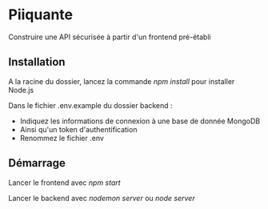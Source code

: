 # Piiquante

Construire une API sécurisée à partir d'un frontend pré-établi

## Installation

A la racine du dossier, lancez la commande _npm install_ pour installer Node.js

Dans le fichier .env.example du dossier backend :

- Indiquez les informations de connexion à une base de donnée MongoDB
- Ainsi qu'un token d'authentification
- Renommez le fichier .env

## Démarrage

Lancer le frontend avec _npm start_

Lancer le backend avec _nodemon server_ ou _node server_
